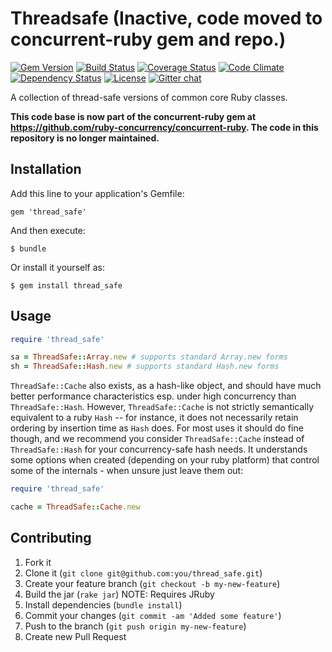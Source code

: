 # Threadsafe (Inactive, code moved to concurrent-ruby gem and repo.)

[![Gem Version](https://badge.fury.io/rb/thread_safe.svg)](https://badge.fury.io/rb/thread_safe) [![Build Status](https://travis-ci.org/ruby-concurrency/thread_safe.svg?branch=master)](https://travis-ci.org/ruby-concurrency/thread_safe) [![Coverage Status](https://img.shields.io/coveralls/ruby-concurrency/thread_safe/master.svg)](https://coveralls.io/r/ruby-concurrency/thread_safe) [![Code Climate](https://codeclimate.com/github/ruby-concurrency/thread_safe.svg)](https://codeclimate.com/github/ruby-concurrency/thread_safe) [![Dependency Status](https://gemnasium.com/ruby-concurrency/thread_safe.svg)](https://gemnasium.com/ruby-concurrency/thread_safe) [![License](https://img.shields.io/badge/license-apache-green.svg)](https://opensource.org/licenses/MIT) [![Gitter chat](https://img.shields.io/badge/gitter-join%20chat%20%E2%86%92-brightgreen.svg)](https://gitter.im/ruby-concurrency/concurrent-ruby)

A collection of thread-safe versions of common core Ruby classes.

__This code base is now part of the concurrent-ruby gem
at https://github.com/ruby-concurrency/concurrent-ruby.
The code in this repository is no longer maintained.__

## Installation

Add this line to your application's Gemfile:

    gem 'thread_safe'

And then execute:

    $ bundle

Or install it yourself as:

    $ gem install thread_safe

## Usage

```ruby
require 'thread_safe'

sa = ThreadSafe::Array.new # supports standard Array.new forms
sh = ThreadSafe::Hash.new # supports standard Hash.new forms
```

`ThreadSafe::Cache` also exists, as a hash-like object, and should have
much better performance characteristics esp. under high concurrency than
`ThreadSafe::Hash`. However, `ThreadSafe::Cache` is not strictly semantically
equivalent to a ruby `Hash` -- for instance, it does not necessarily retain
ordering by insertion time as `Hash` does. For most uses it should do fine
though, and we recommend you consider `ThreadSafe::Cache` instead of
`ThreadSafe::Hash` for your concurrency-safe hash needs. It understands some
options when created (depending on your ruby platform) that control some of the
internals - when unsure just leave them out:


```ruby
require 'thread_safe'

cache = ThreadSafe::Cache.new
```

## Contributing

1. Fork it
2. Clone it (`git clone git@github.com:you/thread_safe.git`)
3. Create your feature branch (`git checkout -b my-new-feature`)
4. Build the jar (`rake jar`) NOTE: Requires JRuby
5. Install dependencies (`bundle install`)
6. Commit your changes (`git commit -am 'Added some feature'`)
7. Push to the branch (`git push origin my-new-feature`)
8. Create new Pull Request
